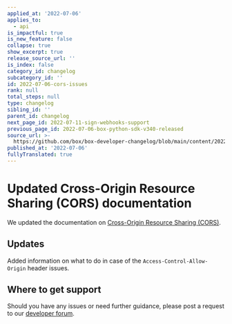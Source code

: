 ```yaml
---
applied_at: '2022-07-06'
applies_to:
  - api
is_impactful: true
is_new_feature: false
collapse: true
show_excerpt: true
release_source_url: ''
is_index: false
category_id: changelog
subcategory_id: ''
id: 2022-07-06-cors-issues
rank: null
total_steps: null
type: changelog
sibling_id: ''
parent_id: changelog
next_page_id: 2022-07-11-sign-webhooks-support
previous_page_id: 2022-07-06-box-python-sdk-v340-released
source_url: >-
  https://github.com/box/box-developer-changelog/blob/main/content/2022/07-06-cors-issues.md
published_at: '2022-07-06'
fullyTranslated: true
---
```

# Updated Cross-Origin Resource Sharing (CORS) documentation

We updated the documentation on [Cross-Origin Resource Sharing
(CORS)][1].

## Updates

Added information on what to do in case of the `Access-Control-Allow-Origin` header issues.

## Where to get support

Should you have any issues or need further guidance, please post a request to
our [developer forum][2].

[1]: g://security/cors

[2]: https://support.box.com/hc/en-us/community/topics/360001932973-Platform-and-Developer-Forum
